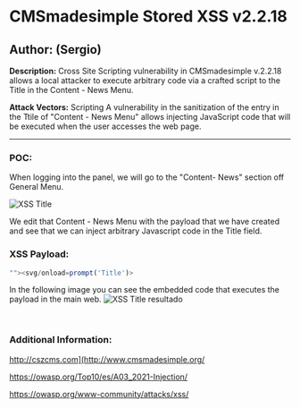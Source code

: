 # CMSmadesimple Stored XSS v2.2.18

## Author: (Sergio)

**Description:** Cross Site Scripting vulnerability in CMSmadesimple v.2.2.18 allows a local attacker to execute arbitrary code via a crafted script to the Title in the Content - News Menu.

**Attack Vectors:** Scripting A vulnerability in the sanitization of the entry in the Ttile of "Content - News Menu" allows injecting JavaScript code that will be executed when the user accesses the web page.

---

### POC:


When logging into the panel, we will go to the "Content- News" section off General Menu.

![XSS Title](https://github.com/sromanhu/CMSmadesimple-Stored-XSS---News/assets/87250597/7b2f1dc3-2d69-4ecb-8fee-a1b32377dfc4)





We edit that Content - News Menu with the payload that we have created and see that we can inject arbitrary Javascript code in the Title field.


### XSS Payload:

```js
""><svg/onload=prompt('Title')>
```


In the following image you can see the embedded code that executes the payload in the main web.
![XSS Title resultado](https://github.com/sromanhu/CMSmadesimple-Stored-XSS---News/assets/87250597/bfe17aeb-5139-4f6c-b09c-5d38d6a7b57b)






</br>

### Additional Information:
http://cszcms.com](http://www.cmsmadesimple.org/

https://owasp.org/Top10/es/A03_2021-Injection/

https://owasp.org/www-community/attacks/xss/
